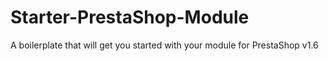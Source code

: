 Starter-PrestaShop-Module
=========================

A boilerplate that will get you started with your module for PrestaShop v1.6
